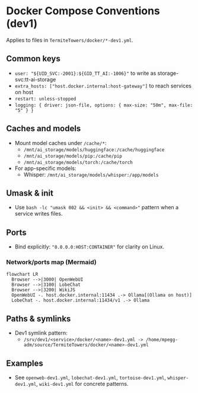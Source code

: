 # Docker Compose Conventions (dev1)

Applies to files in `TermiteTowers/docker/*-dev1.yml`.

## Common keys
- `user: "${UID_SVC:-2001}:${GID_TT_AI:-1006}"` to write as storage-svc:tt-ai-storage
- `extra_hosts: ["host.docker.internal:host-gateway"]` to reach services on host
- `restart: unless-stopped`
- `logging: { driver: json-file, options: { max-size: "50m", max-file: "5" } }`

## Caches and models
- Mount model caches under `/cache/*`:
  - `/mnt/ai_storage/models/huggingface:/cache/huggingface`
  - `/mnt/ai_storage/models/pip:/cache/pip`
  - `/mnt/ai_storage/models/torch:/cache/torch`
- For app-specific models:
  - Whisper: `/mnt/ai_storage/models/whisper:/app/models`

## Umask & init
- Use `bash -lc "umask 002 && <init> && <command>"` pattern when a service writes files.

## Ports
- Bind explicitly: `"0.0.0.0:HOST:CONTAINER"` for clarity on Linux.

### Network/ports map (Mermaid)
```mermaid
flowchart LR
  Browser -->|3000| OpenWebUI
  Browser -->|3100| LobeChat
  Browser -->|3200| WikiJS
  OpenWebUI -. host.docker.internal:11434 .-> Ollama[(Ollama on host)]
  LobeChat -. host.docker.internal:11434/v1 .-> Ollama
```

## Paths & symlinks
- Dev1 symlink pattern:
  - `/srv/dev1/<service>/docker/<name>-dev1.yml -> /home/mpegg-adm/source/TermiteTowers/docker/<name>-dev1.yml`

## Examples
- See `openweb-dev1.yml`, `lobechat-dev1.yml`, `tortoise-dev1.yml`, `whisper-dev1.yml`, `wiki-dev1.yml` for concrete patterns.

